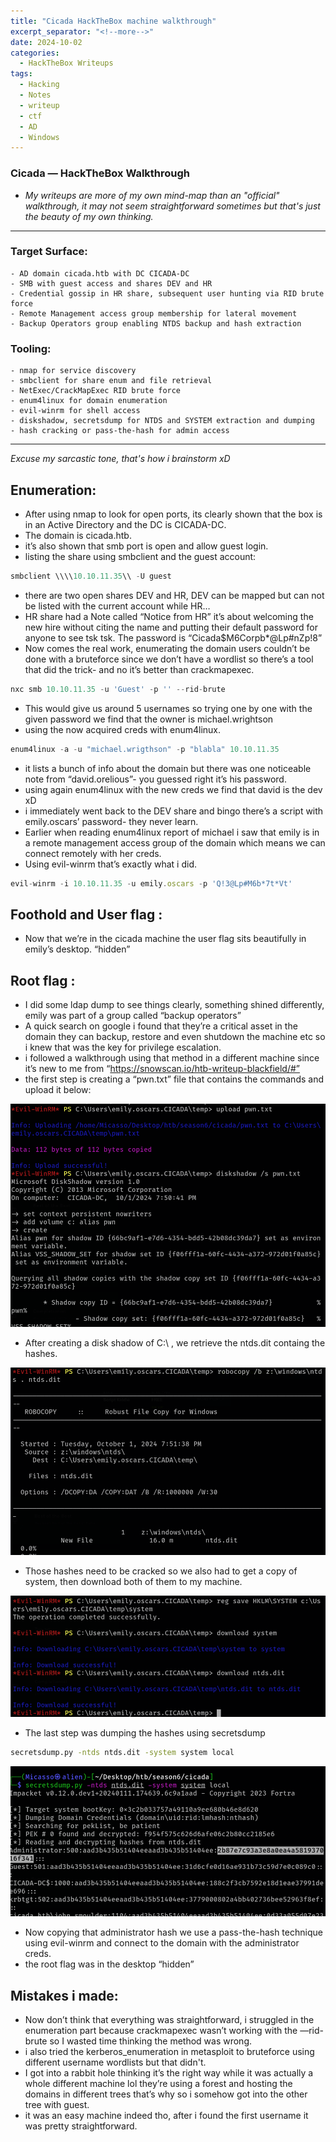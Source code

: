 ```yaml
---
title: "Cicada HackTheBox machine walkthrough"
excerpt_separator: "<!--more-->"
date: 2024-10-02
categories:
  - HackTheBox Writeups
tags:
  - Hacking
  - Notes
  - writeup
  - ctf
  - AD
  - Windows
---
```



### Cicada — HackTheBox Walkthrough

- *My writeups are more of my own mind-map than an "official" walkthrough, it may not seem straightforward sometimes but that's just the beauty of my own thinking.*

---

### Target Surface:

    - AD domain cicada.htb with DC CICADA-DC
    - SMB with guest access and shares DEV and HR
    - Credential gossip in HR share, subsequent user hunting via RID brute force
    - Remote Management access group membership for lateral movement
    - Backup Operators group enabling NTDS backup and hash extraction

### Tooling:

    - nmap for service discovery
    - smbclient for share enum and file retrieval
    - NetExec/CrackMapExec RID brute force
    - enum4linux for domain enumeration
    - evil-winrm for shell access
    - diskshadow, secretsdump for NTDS and SYSTEM extraction and dumping
    - hash cracking or pass-the-hash for admin access

---

*Excuse my sarcastic tone, that's how i brainstorm xD*

## Enumeration:

- After using nmap to look for open ports, its clearly shown that the box is in an Active Directory and the DC is CICADA-DC.
- The domain is cicada.htb.
- it’s also shown that smb port is open and allow guest login.
- listing the share using smbclient and the guest account:

```jsx
smbclient \\\\10.10.11.35\\ -U guest
```

- there are two open shares DEV and HR, DEV can be mapped but can not be listed with the current account while HR…
- HR share had a Note called “Notice from HR” it’s about welcoming the new hire without citing the name and putting their default password for anyone to see tsk tsk. The password is “Cicada$M6Corpb*@Lp#nZp!8”
- Now comes the real work, enumerating the domain users couldn’t be done with a bruteforce since we don’t have a wordlist so there’s a tool that did the trick- and no it’s better than crackmapexec.

```jsx
nxc smb 10.10.11.35 -u 'Guest' -p '' --rid-brute
```

- This would give us around 5 usernames so trying one by one with the given password we find that the owner is michael.wrightson
- using the now acquired creds with enum4linux.

```jsx
enum4linux -a -u "michael.wrigthson" -p "blabla" 10.10.11.35
```

- it lists a bunch of info about the domain but there was one noticeable note from “david.orelious”- you guessed right it’s his password.
- using again enum4linux with the new creds we find that david is the dev xD
- i immediately went back to the DEV share and bingo there’s a script with emily.oscars’ password- they never learn.
- Earlier when reading enum4linux report of michael i saw that emily is in a remote management access group of the domain which means we can connect remotely with her creds.
- Using evil-winrm that’s exactly what i did.

```jsx
evil-winrm -i 10.10.11.35 -u emily.oscars -p 'Q!3@Lp#M6b*7t*Vt'
```

## Foothold and User flag :

- Now that we’re in the cicada machine the user flag sits beautifully in emily’s desktop. “hidden”

## Root flag :

- I did some ldap dump to see things clearly, something shined differently, emily was part of a group called “backup operators”
- A quick search on google i found that they’re a critical asset in the domain they can backup, restore and even shutdown the machine etc so i knew that was the key for privilege escalation.
- i followed a walkthrough using that method in a different machine since it’s new to me from “https://snowscan.io/htb-writeup-blackfield/#”
- the first step is creating a “pwn.txt” file that contains the commands and upload it below:
    
![cicada-01](/assets/images/cicada-01.png)
    

- After creating a disk shadow of C:\ , we retrieve the ntds.dit containg the hashes.

![cicada-02](/assets/images/cicada-02.png)

- Those hashes need to be cracked so we also had to get a copy of system, then download both of them to my machine.

![cicada-03](/assets/images/cicada-03.png)

- The last step was dumping the hashes using secretsdump

```bash
secretsdump.py -ntds ntds.dit -system system local
```

![cicada-04](/assets/images/cicada-04.png)

- Now copying that administrator hash we use a pass-the-hash technique using evil-winrm and connect to the domain with the administrator creds.
- the root flag was in the desktop “hidden”

## Mistakes i made:

- Now don’t think that everything was straightforward, i struggled in the enumeration part because crackmapexec wasn’t working with the —rid-brute so I wasted time thinking the method was wrong.
- i also tried the kerberos_enumeration in metasploit to bruteforce using different username wordlists but that didn't.
- I got into a rabbit hole thinking it’s the right way while it was actually a whole different machine lol they’re using a forest and hosting the domains in different trees that’s why so i somehow got into the other tree with guest.
- it was an easy machine indeed tho, after i found the first username it was pretty straightforward.